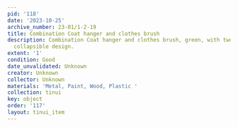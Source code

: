 ```yaml
---
pid: '118'
date: '2023-10-25'
archive_number: 23-01/1-2-19
title: Combination Coat hanger and clothes brush
description: Combination Coat hanger and clothes brush, green, with two brushes and
  collapsible design.
extent: '1'
condition: Good
date_unvalidated: Unknown
creator: Unknown
collector: Unknown
materials: 'Metal, Paint, Wood, Plastic '
collection: tinui
key: object
order: '117'
layout: tinui_item
---
```

